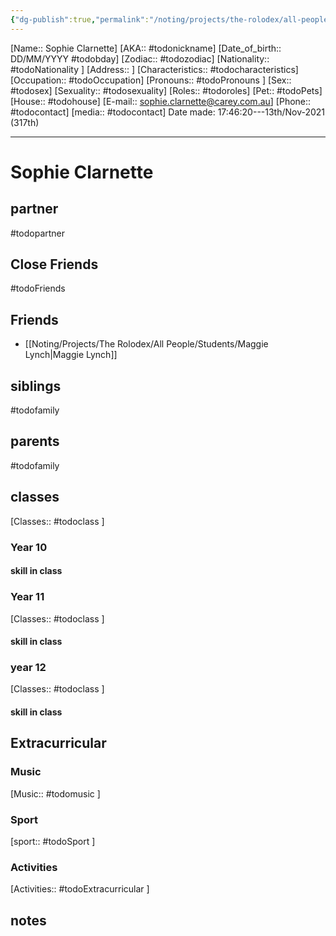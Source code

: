 ```yaml
---
{"dg-publish":true,"permalink":"/noting/projects/the-rolodex/all-people/students/sophie-clarnette/","dgHomeLink":true,"dgPassFrontmatter":false}
---
```


[Name:: Sophie Clarnette]
[AKA:: #todonickname]
[Date_of_birth:: DD/MM/YYYY #todobday] 
[Zodiac:: #todozodiac] 
[Nationality:: #todoNationality ]
[Address:: ]
[Characteristics::  #todocharacteristics]
[Occupation:: #todoOccupation]
[Pronouns:: #todoPronouns ]
[Sex:: #todosex]
[Sexuality:: #todosexuality]
[Roles:: #todoroles]
[Pet:: #todoPets]
[House:: #todohouse]
[E-mail:: <sophie.clarnette@carey.com.au>]
[Phone:: #todocontact]
[media:: #todocontact]
Date made: 17:46:20---13th/Nov-2021 (317th) 

---
# Sophie Clarnette
## partner
#todopartner
## Close Friends
#todoFriends
## Friends
- [[Noting/Projects/The Rolodex/All People/Students/Maggie Lynch|Maggie Lynch]]
## siblings
#todofamily
## parents
#todofamily
## classes
[Classes:: #todoclass ]
### Year 10
#### skill in class
### Year 11
[Classes:: #todoclass ]
#### skill in class
### year 12
[Classes:: #todoclass ]
#### skill in class
## Extracurricular
### Music
[Music:: #todomusic ]
### Sport
[sport:: #todoSport ]
### Activities
[Activities:: #todoExtracurricular ]
## notes
